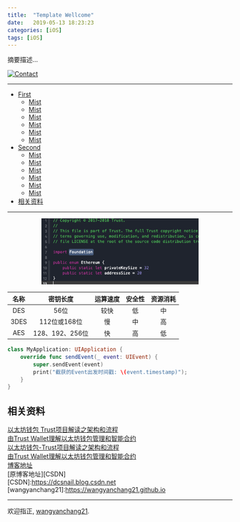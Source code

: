 ```yaml
---
title:  "Template Wellcome"
date:   2019-05-13 18:23:23
categories: [iOS]
tags: [iOS]
---
```


摘要描述...

[![Contact](https://img.shields.io/badge/contact-wangyanchang21-green.svg)](https://github.com/wangyanchang21)

------

- [First](#first)
	- [Mist](#mist)
	- [Mist](#mist)
	- [Mist](#mist)
	- [Mist](#mist)
	- [Mist](#mist)
	- [Mist](#mist)
- [Second](#second)
	- [Mist](#mist)
	- [Mist](#mist)
	- [Mist](#mist)
	- [Mist](#mist)
	- [Mist](#mist)
	- [Mist](#mist)
- [相关资料](#相关资料)

------


<center>
<img src="https://raw.githubusercontent.com/wangyanchang21/wangyanchang21.github.io/master/resource/trustwallet-2/20181107182953343.png" width="70%" img/>
</center>


| 名称 | 密钥长度 | 运算速度 | 安全性 | 资源消耗 |
| :-----: | :-----: | :-----: | :-----: | :-----: |
| DES | 56位 | 较快 | 低 | 中 |
| 3DES | 112位或168位 | 慢 | 中 | 高 |
| AES | 128、192、256位 | 快 | 高 | 低 |


```swift
class MyApplication: UIApplication {
    override func sendEvent(_ event: UIEvent) {
        super.sendEvent(event)
        print("截获的Event出发时间戳: \(event.timestamp)");
    }
}
```



## 相关资料

[以太坊钱包 Trust项目解读之架构和流程](https://wangyanchang21.github.io/2018/%E4%BB%A5%E5%A4%AA%E5%9D%8A%E9%92%B1%E5%8C%85-Trust%E9%A1%B9%E7%9B%AE%E8%A7%A3%E8%AF%BB%E4%B9%8B%E6%9E%B6%E6%9E%84%E5%92%8C%E6%B5%81%E7%A8%8B)   
[由Trust Wallet理解以太坊钱包管理和智能合约](https://wangyanchang21.github.io/2018/%E7%94%B1Trust-Wallet%E7%90%86%E8%A7%A3%E4%BB%A5%E5%A4%AA%E5%9D%8A%E9%92%B1%E5%8C%85%E7%AE%A1%E7%90%86%E5%92%8C%E6%99%BA%E8%83%BD%E5%90%88%E7%BA%A6)  
[以太坊钱包-Trust项目解读之架构和流程](https://wangyanchang21.github.io/2018/以太坊钱包-Trust项目解读之架构和流程)   
[由Trust Wallet理解以太坊钱包管理和智能合约](https://wangyanchang21.github.io/2018/由Trust-Wallet理解以太坊钱包管理和智能合约)   
[博客地址](wangyanchang21)  
[原博客地址][CSDN]  
[CSDN]:https://dcsnail.blog.csdn.net
[wangyanchang21]:https://wangyanchang21.github.io


-------

欢迎指正, [wangyanchang21](https://github.com/wangyanchang21).


